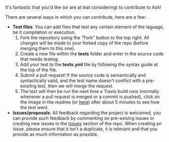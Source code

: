 It's fantastic that you'd like (or are at leat considering) to contribute to Ash!

There are several ways in which you can contribute, here are a few:

* **Test files**: You can add files that test any certain element of the laguage, be it compilation or execution.
    1. Fork the repository using the "Fork" button to the top right. All changes will be made to your forked copy of the repo (before merging them to this one).
    2. Create a new file within the **tests** folder and enter in the source code that needs testing.
    3. Add your test to the **tests.yml** file by following the syntax guide at the top of the file.
    4. Submit a pull request! If the source code is semantically and syntactically valid, and the test name doesn't conflict with a pre-exisitng test, then we will merge the request.
    5. The test will then be run the next time a Travis build runs (normally whenever a pull request is merged or a commit is pushed), click on the image in the readme (or [here](https://travis-ci.org/ash-lang/ash)) after about 5 minutes to see how the test went.
* **Issues/proposals**: All feedback regarding the project is welcomed, you can provide such feedback by commenting on pre-exising issues or creating new issues in the [Issues](https://github.com/ash-lang/ash/issues) section of the repo. When creating an issue, please ensure that it isn't a duplicate, it is relevant and that you provide as much information as possible.
